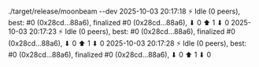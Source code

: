 <div id="termynal" data-termynal>
    <span data-ty="input"><span class="file-path"></span>./target/release/moonbeam --dev</span>
    <span data-ty>2025-10-03 20:17:18 ⚡ Idle (0 peers), best: #0 (0x28cd...88a6), finalized #0 (0x28cd...88a6), ⬇ 0 ⬆ 1 ⬇ 0</span>
    <span data-ty>2025-10-03 20:17:23 ⚡ Idle (0 peers), best: #0 (0x28cd...88a6), finalized #0 (0x28cd...88a6), ⬇ 0 ⬆ 1 ⬇ 0</span>
    <span data-ty>2025-10-03 20:17:28 ⚡ Idle (0 peers), best: #0 (0x28cd...88a6), finalized #0 (0x28cd...88a6), ⬇ 0 ⬆ 1 ⬇ 0</span>
    <span data-ty="input"><span class="file-path"></span></span>
</div>
